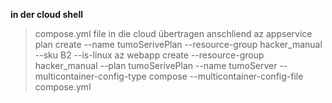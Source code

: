 **in der cloud shell**
> compose.yml file in die cloud übertragen anschliend
> az appservice plan create --name tumoSerivePlan --resource-group hacker_manual --sku B2 --is-linux
> az webapp create --resource-group hacker_manual --plan tumoSerivePlan --name tumoServer --multicontainer-config-type
> compose --multicontainer-config-file compose.yml